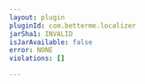 ```yaml
---
layout: plugin
pluginId: com.betterme.localizer
jarSha1: INVALID
isJarAvailable: false
error: NONE
violations: []

---
```

